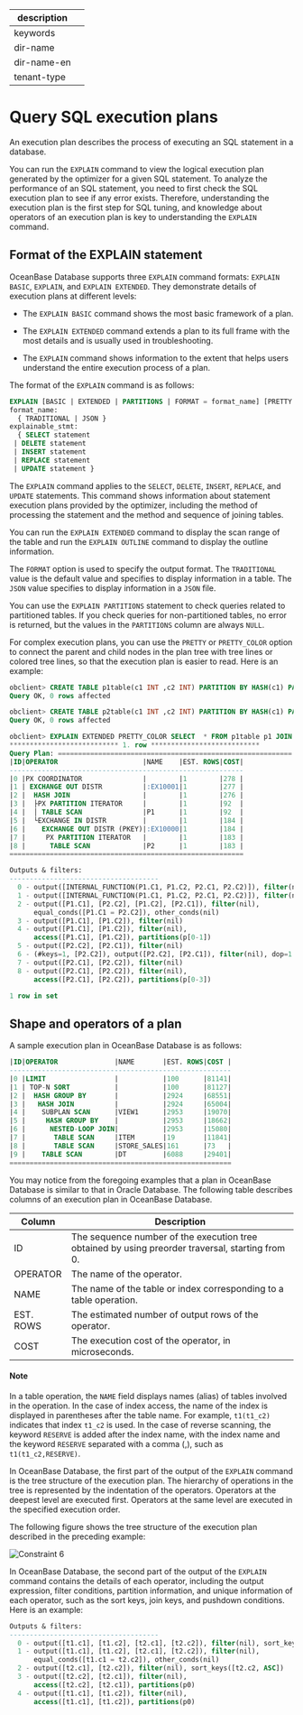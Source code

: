 |description||
|---|---|
|keywords||
|dir-name||
|dir-name-en||
|tenant-type||

# Query SQL execution plans

An execution plan describes the process of executing an SQL statement in a database.

You can run the `EXPLAIN` command to view the logical execution plan generated by the optimizer for a given SQL statement. To analyze the performance of an SQL statement, you need to first check the SQL execution plan to see if any error exists. Therefore, understanding the execution plan is the first step for SQL tuning, and knowledge about operators of an execution plan is key to understanding the `EXPLAIN` command.

## Format of the EXPLAIN statement

OceanBase Database supports three `EXPLAIN` command formats: `EXPLAIN BASIC`, `EXPLAIN`, and `EXPLAIN EXTENDED`. They demonstrate details of execution plans at different levels:

* The `EXPLAIN BASIC` command shows the most basic framework of a plan.

* The `EXPLAIN EXTENDED` command extends a plan to its full frame with the most details and is usually used in troubleshooting.

* The `EXPLAIN` command shows information to the extent that helps users understand the entire execution process of a plan.

The format of the `EXPLAIN` command is as follows:

```sql
EXPLAIN [BASIC | EXTENDED | PARTITIONS | FORMAT = format_name] [PRETTY | PRETTY_COLOR] explainable_stmt
format_name:
  { TRADITIONAL | JSON }
explainable_stmt:
  { SELECT statement
 | DELETE statement
 | INSERT statement
 | REPLACE statement
 | UPDATE statement }
```
The `EXPLAIN` command applies to the `SELECT`, `DELETE`, `INSERT`, `REPLACE`, and `UPDATE` statements. This command shows information about statement execution plans provided by the optimizer, including the method of processing the statement and the method and sequence of joining tables.

You can run the `EXPLAIN EXTENDED` command to display the scan range of the table and run the `EXPLAIN OUTLINE` command to display the outline information.

The `FORMAT` option is used to specify the output format. The `TRADITIONAL` value is the default value and specifies to display information in a table. The `JSON` value specifies to display information in a `JSON` file.

You can use the `EXPLAIN PARTITIONS` statement to check queries related to partitioned tables. If you check queries for non-partitioned tables, no error is returned, but the values in the `PARTITIONS` column are always `NULL`.

For complex execution plans, you can use the `PRETTY` or `PRETTY_COLOR` option to connect the parent and child nodes in the plan tree with tree lines or colored tree lines, so that the execution plan is easier to read. Here is an example:
```sql
obclient> CREATE TABLE p1table(c1 INT ,c2 INT) PARTITION BY HASH(c1) PARTITIONS 2;
Query OK, 0 rows affected

obclient> CREATE TABLE p2table(c1 INT ,c2 INT) PARTITION BY HASH(c1) PARTITIONS 4;
Query OK, 0 rows affected

obclient> EXPLAIN EXTENDED PRETTY_COLOR SELECT  * FROM p1table p1 JOIN p2table p2 ON p1.c1=p2.c2\G
*************************** 1. row ***************************
Query Plan: ==========================================================
|ID|OPERATOR                     |NAME    |EST. ROWS|COST|
----------------------------------------------------------
|0 |PX COORDINATOR               |        |1        |278 |
|1 | EXCHANGE OUT DISTR          |:EX10001|1        |277 |
|2 |  HASH JOIN                  |        |1        |276 |
|3 |  ├PX PARTITION ITERATOR     |        |1        |92  |
|4 |  │ TABLE SCAN               |P1      |1        |92  |
|5 |  └EXCHANGE IN DISTR         |        |1        |184 |
|6 |    EXCHANGE OUT DISTR (PKEY)|:EX10000|1        |184 |
|7 |     PX PARTITION ITERATOR   |        |1        |183 |
|8 |      TABLE SCAN             |P2      |1        |183 |
==========================================================

Outputs & filters:
-------------------------------------
  0 - output([INTERNAL_FUNCTION(P1.C1, P1.C2, P2.C1, P2.C2)]), filter(nil)
  1 - output([INTERNAL_FUNCTION(P1.C1, P1.C2, P2.C1, P2.C2)]), filter(nil), dop=1
  2 - output([P1.C1], [P2.C2], [P1.C2], [P2.C1]), filter(nil),
      equal_conds([P1.C1 = P2.C2]), other_conds(nil)
  3 - output([P1.C1], [P1.C2]), filter(nil)
  4 - output([P1.C1], [P1.C2]), filter(nil),
      access([P1.C1], [P1.C2]), partitions(p[0-1])
  5 - output([P2.C2], [P2.C1]), filter(nil)
  6 - (#keys=1, [P2.C2]), output([P2.C2], [P2.C1]), filter(nil), dop=1
  7 - output([P2.C1], [P2.C2]), filter(nil)
  8 - output([P2.C1], [P2.C2]), filter(nil),
      access([P2.C1], [P2.C2]), partitions(p[0-3])

1 row in set
```

## Shape and operators of a plan

A sample execution plan in OceanBase Database is as follows:

```sql
|ID|OPERATOR              |NAME       |EST. ROWS|COST |
-------------------------------------------------------
|0 |LIMIT                 |           |100      |81141|
|1 | TOP-N SORT           |           |100      |81127|
|2 |  HASH GROUP BY       |           |2924     |68551|
|3 |   HASH JOIN          |           |2924     |65004|
|4 |    SUBPLAN SCAN      |VIEW1      |2953     |19070|
|5 |     HASH GROUP BY    |           |2953     |18662|
|6 |      NESTED-LOOP JOIN|           |2953     |15080|
|7 |       TABLE SCAN     |ITEM       |19       |11841|
|8 |       TABLE SCAN     |STORE_SALES|161      |73   |
|9 |    TABLE SCAN        |DT         |6088     |29401|
=======================================================
```

You may notice from the foregoing examples that a plan in OceanBase Database is similar to that in Oracle Database. The following table describes columns of an execution plan in OceanBase Database.

| **Column** | **Description** |
|-----------|----------------------------|
| ID | The sequence number of the execution tree obtained by using preorder traversal, starting from 0.  |
| OPERATOR | The name of the operator.  |
| NAME | The name of the table or index corresponding to a table operation.  |
| EST. ROWS | The estimated number of output rows of the operator.  |
| COST | The execution cost of the operator, in microseconds.  |


  <main id="notice" type='explain'>
    <h4>Note</h4>
    <p>In a table operation, the <code>NAME</code> field displays names (alias) of tables involved in the operation. In the case of index access, the name of the index is displayed in parentheses after the table name. For example, <code>t1(t1_c2)</code> indicates that index <code>t1_c2</code> is used. In the case of reverse scanning, the keyword <code>RESERVE</code> is added after the index name, with the index name and the keyword <code>RESERVE</code> separated with a comma (,), such as <code>t1(t1_c2,RESERVE)</code>. </p>
  </main>

In OceanBase Database, the first part of the output of the `EXPLAIN` command is the tree structure of the execution plan. The hierarchy of operations in the tree is represented by the indentation of the operators. Operators at the deepest level are executed first. Operators at the same level are executed in the specified execution order.

The following figure shows the tree structure of the execution plan described in the preceding example:

![Constraint 6](https://obbusiness-private.oss-cn-shanghai.aliyuncs.com/doc/img/observer/V4.0.0/sql-execution-plan-1.png)

In OceanBase Database, the second part of the output of the `EXPLAIN` command contains the details of each operator, including the output expression, filter conditions, partition information, and unique information of each operator, such as the sort keys, join keys, and pushdown conditions. Here is an example:

```sql
Outputs & filters:
-------------------------------------
  0 - output([t1.c1], [t1.c2], [t2.c1], [t2.c2]), filter(nil), sort_keys([t1.c1, ASC], [t1.c2, ASC]), prefix_pos(1)
  1 - output([t1.c1], [t1.c2], [t2.c1], [t2.c2]), filter(nil),
      equal_conds([t1.c1 = t2.c2]), other_conds(nil)
  2 - output([t2.c1], [t2.c2]), filter(nil), sort_keys([t2.c2, ASC])
  3 - output([t2.c2], [t2.c1]), filter(nil),
      access([t2.c2], [t2.c1]), partitions(p0)
  4 - output([t1.c1], [t1.c2]), filter(nil),
      access([t1.c1], [t1.c2]), partitions(p0)
```